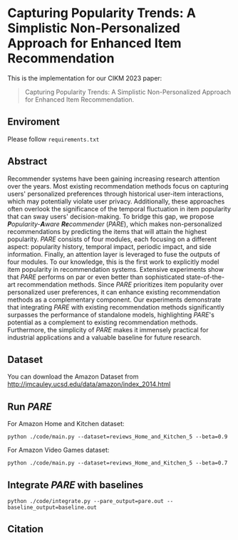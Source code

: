 # Capturing Popularity Trends: A Simplistic Non-Personalized Approach for Enhanced Item Recommendation
This is the implementation for our CIKM 2023 paper:
>Capturing Popularity Trends: A Simplistic Non-Personalized Approach for Enhanced Item Recommendation.

## Enviroment
Please follow `requirements.txt`

## Abstract
 Recommender systems have been gaining increasing research attention over the years. Most existing recommendation methods focus on capturing users' personalized preferences through historical user-item interactions, which may potentially violate user privacy. Additionally, these approaches often overlook the significance of the temporal fluctuation in item popularity that can sway users' decision-making. To bridge this gap, we propose ***P****opularity-***A***ware ****Re****commender* (*PARE*), which makes non-personalized recommendations by predicting the items that will attain the highest popularity. *PARE* consists of four modules, each focusing on a different aspect: popularity history, temporal impact, periodic impact, and side information. Finally, an attention layer is leveraged to fuse the outputs of four modules. To our knowledge, this is the first work to explicitly model item popularity in recommendation systems. Extensive experiments show that *PARE* performs on par or even better than sophisticated state-of-the-art recommendation methods. Since *PARE* prioritizes item popularity over personalized user preferences, it can enhance existing recommendation methods as a complementary component. Our experiments demonstrate that integrating *PARE* with existing recommendation methods significantly surpasses the performance of standalone models, highlighting *PARE*'s potential as a complement to existing recommendation methods. Furthermore, the simplicity of *PARE* makes it immensely practical for industrial applications and a valuable baseline for future research.

## Dataset
You can download the Amazon Dataset from <http://jmcauley.ucsd.edu/data/amazon/index_2014.html>

## Run *PARE*
For Amazon Home and Kitchen dataset:
```
python ./code/main.py --dataset=reviews_Home_and_Kitchen_5 --beta=0.9
```
For Amazon Video Games dataset:
```
python ./code/main.py --dataset=reviews_Home_and_Kitchen_5 --beta=0.7
```

## Integrate *PARE* with baselines
```
python ./code/integrate.py --pare_output=pare.out --baseline_output=baseline.out
```

## Citation

